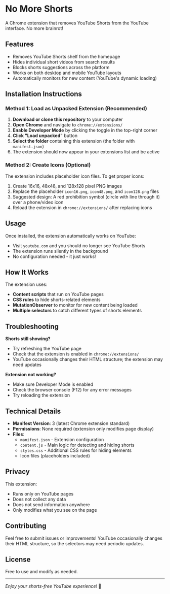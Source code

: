 # No More Shorts

A Chrome extension that removes YouTube Shorts from the YouTube interface. No more brainrot!

## Features

- Removes YouTube Shorts shelf from the homepage
- Hides individual short videos from search results
- Blocks shorts suggestions across the platform
- Works on both desktop and mobile YouTube layouts
- Automatically monitors for new content (YouTube's dynamic loading)

## Installation Instructions

### Method 1: Load as Unpacked Extension (Recommended)

1. **Download or clone this repository** to your computer
2. **Open Chrome** and navigate to `chrome://extensions/`
3. **Enable Developer Mode** by clicking the toggle in the top-right corner
4. **Click "Load unpacked"** button
5. **Select the folder** containing this extension (the folder with `manifest.json`)
6. The extension should now appear in your extensions list and be active

### Method 2: Create Icons (Optional)

The extension includes placeholder icon files. To get proper icons:

1. Create 16x16, 48x48, and 128x128 pixel PNG images
2. Replace the placeholder `icon16.png`, `icon48.png`, and `icon128.png` files
3. Suggested design: A red prohibition symbol (circle with line through it) over a phone/video icon
4. Reload the extension in `chrome://extensions/` after replacing icons

## Usage

Once installed, the extension automatically works on YouTube:

- Visit `youtube.com` and you should no longer see YouTube Shorts
- The extension runs silently in the background
- No configuration needed - it just works!

## How It Works

The extension uses:

- **Content scripts** that run on YouTube pages
- **CSS rules** to hide shorts-related elements
- **MutationObserver** to monitor for new content being loaded
- **Multiple selectors** to catch different types of shorts elements

## Troubleshooting

**Shorts still showing?**
- Try refreshing the YouTube page
- Check that the extension is enabled in `chrome://extensions/`
- YouTube occasionally changes their HTML structure; the extension may need updates

**Extension not working?**
- Make sure Developer Mode is enabled
- Check the browser console (F12) for any error messages
- Try reloading the extension

## Technical Details

- **Manifest Version**: 3 (latest Chrome extension standard)
- **Permissions**: None required (extension only modifies page display)
- **Files**:
  - `manifest.json` - Extension configuration
  - `content.js` - Main logic for detecting and hiding shorts
  - `styles.css` - Additional CSS rules for hiding elements
  - Icon files (placeholders included)

## Privacy

This extension:
- Runs only on YouTube pages
- Does not collect any data
- Does not send information anywhere
- Only modifies what you see on the page

## Contributing

Feel free to submit issues or improvements! YouTube occasionally changes their HTML structure, so the selectors may need periodic updates.

## License

Free to use and modify as needed.

---

*Enjoy your shorts-free YouTube experience!* 🎉